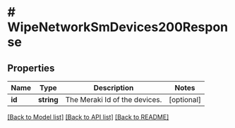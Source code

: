 # # WipeNetworkSmDevices200Response

## Properties

Name | Type | Description | Notes
------------ | ------------- | ------------- | -------------
**id** | **string** | The Meraki Id of the devices. | [optional]

[[Back to Model list]](../../README.md#models) [[Back to API list]](../../README.md#endpoints) [[Back to README]](../../README.md)
